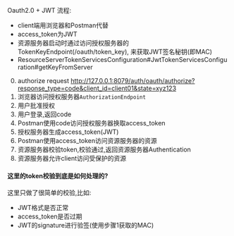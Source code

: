 Oauth2.0 + JWT 流程:  

- client端用浏览器和Postman代替
- access_token为JWT
- 资源服务器启动时通过访问授权服务器的TokenKeyEndpoint(/oauth/token_key),
来获取JWT签名秘钥(即MAC)  
- ResourceServerTokenServicesConfiguration#JwtTokenServicesConfiguration#getKeyFromServer

0. authorize request http://127.0.0.1:8079/auth/oauth/authorize?response_type=code&client_id=client01&state=xyz123
1. 浏览器访问授权服务器`AuthorizationEndpoint`
2. 用户批准授权
3. 用户登录,返回code
3. Postman使用code访问授权服务器换取access_token
4. 授权服务器生成access_token(JWT)
5. Postman使用access_token访问资源服务器的资源
6. 资源服务器校验token,校验通过,返回资源服务器Authentication
7. 资源服务器允许client访问受保护的资源

#### 这里的token校验到底是如何处理的?
这里只做了很简单的校验,比如:
- JWT格式是否正常  
- access_token是否过期
- JWT的signature进行验签(使用步骤1获取的MAC)